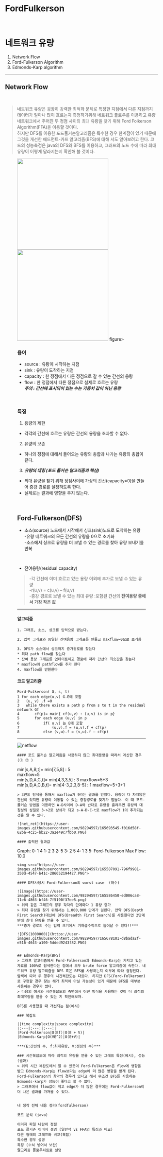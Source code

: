 # FordFulkerson
<br>

# 네트워크 유량

<ol>
<li>Network Flow</li>
<li>Ford-Fulkerson Algorithm</li>
<li>Edmonds-Karp algorithm</li>
</ol>

---

## Network Flow

<br>

> 네트워크 유량은 굉장히 강력한 최적화 문제로 특정한 지점에서 다른 지점까지 데이터가 얼마나 많이 흐르는지 측정하기위해 네트워크 플로우를 이용하고 유량 네트워크에서 주어진 두 정점 사이의 최대 유량을 찾기 위해 Ford Folkerson Algorithm(FFA)을 이용할 것이다.  
> 하지만 DFS를 이용한 포드풀커슨알고리즘은 특수한 경우 한계점이 있기 때문에 그것을 개선한 에드먼트-카프 알고리즘(BFS)에 대해 서도 알아보려고 한다.
> 코드의 성능측정은 java의 DFS와 BFS를 이용하고, 그래프의 노드 수에 따라 최대유량이 어떻게 달라지는지 확인해 볼 것이다.  

<figure class="half">
<img src="https://user-images.githubusercontent.com/98294597/165542981-31812cdb-4a08-4858-b3b4-91a4f536159c.PNG" width="300"/>
<img src="https://user-images.githubusercontent.com/98294597/165543018-8f1ce36a-421f-40ef-8d4d-cbe678803e1f.PNG" width="300"/>
figure>  



### 용어
* source : 유량이 시작하는 지점 
* sink : 유량이 도착하는 지점
* capacity : 한 정점에서 다른 정점으로 갈 수 있는 간선의 용량
* flow : 한 정점에서 다른 정점으로 실제로 흐르는 유량  
***주의  : 간선에 표시되어 있는 수는 가중치 값이 아닌 용량***  
<br>



### 특징

1. 용량의 제한      
- 각각의 간선에 흐르는 유량은 간선의 용량을 초과할 수 없다.  

2. 유량의 보존  
- 하나의 정점에 대해서 들어오는 유량의 총합과 나가는 유량의 총합이 같다. 

3. ***유량의 대칭 (포드 폴커슨 알고리즘의 핵심)***  
- 최대 유량을 찾기 위해 정점사이에 가상의 간선(capacity=0)을 만들어 증강 경로를 설정하도록 한다.  
- 실제로는 결과에 영향을 주지 않는다.
<br>

## Ford-Fulkerson(DFS)  
* 소스(source) 노드에서 시작해서 싱크(sink)노드로 도착하는 유량  
  -유량 네트워크의 모든 간선의 유량을 0으로 초기화   
  -소스에서 싱크로 유량을 더 보낼 수 있는 경로를 찾아 유량 보내기를 반복  
<br>

* 잔여용량(residual capacity)  
> -각 간선에 이미 흐르고 있는 용량 이외에 추가로 보낼 수 있는 유량  
> -r(u,v) = c(u,v) – f(u,v)  
> -증강 경로로 보낼 수 있는 최대 유량 :포함된 간선의 **잔여용량 중에서 가장 작은 값**  

---  

#### 알고리즘
  
```
1. 그래프, 소스, 싱크를 입력으로 받는다.

2. 입력 그래프와 동일한 잔여용량 그래프를 만들고 maxflow=0으로 초기화  

3. DFS가 소스에서 싱크까지 증가경로를 찾는다      
* 최대 path flow를 찾는다  
* 잔여 용량 그래프를 업데이트하고 경로에 따라 간선의 최솟값을 찾는다  
* maxflow에 pathflow를 추가 한다  
4. maxflow를 반환한다  
```

####  코드 알고리즘  
```
Ford-Fulkerson( G, s, t)  
1 for each edge(u,v) G.E에 포함  
2 	(u, v) .f =0  
3	while there exists a path p from s to t in the residual network Gf  
4		cf(p)= main{ cf(u,v) : (u,v) is in p}  
5		for each edge (u,v) in p  
6			if( u,v) 는 E에 포함  
7				(u,v).f = (u,v).f + cf(p)  
8			else (v,u).f = (v,u).f – cf(p)  

```

---
![netflow](https://user-images.githubusercontent.com/98294597/165693090-8f1131d5-9362-40c9-8f41-9c7d0ffccebb.PNG)
```  
#### 포드 풀거슨 알고리즘을 사용하지 않고 최대용량을 따라서 계산한 경우  (① ② )
```
min[s,A,B,t]= min[7,5,8] : 5  
maxflow=5  
min[s,D,A,C,t]= min[4,3,3,5] : 3
maxflow=5+3  
min[s,D,A,C,B,t]= min[4-3,2,3,8-5] : 1
maxflow=5+3+1
```  
> 3번의 탐색을 통해서 maxflow가 9라는 결과를 얻었다. 용량이 다 차지않은 간선이 있지만 유량이 이동할 수 있는 증강경로를 찾기가 힘들다. 이 때 포드-폴커슨 방법을 이용하면 A-D사이에 D-A와 반대로 유량을 흘려주면 유량의 대칭성의 성질로 3->2로 상쇄가 되고 s-A-D-C-t로 maxflow가 1이 추가되는 것을 알 수 있다.  

![net_ret](https://user-images.githubusercontent.com/98294597/165693545-f016d58f-62ba-4c25-bb22-3a2e49c7fbb0.PNG)

#### 출력된 결과값  
``` 
Graph:
0: 1 4 
1: 2 3 
2: 5 
3: 2 5 
4: 1 3 
5: 
Ford-Fulkerson Max Flow: 10.0
```  
<img src="https://user-images.githubusercontent.com/98294597/165587091-796f9981-350d-4547-b41c-286652194427.PNG">

#### DFS사용시 Ford-Folkerson의 worst case  (허수)
  
![image](https://user-images.githubusercontent.com/98294597/165586450-ed006ca8-11e6-4863-bf46-7f5190f37ee5.png)  
> 위와 같은 그래프의 경우 각각의 단계마다 1 유량 증가  
> 최대 유량을 찾기 위해서는 1,000,000 단계가 걸린다. 만약 DFS(Depth First Search)대신에 BFS(Breadth First Search)를 사용한다면 2단계만에 최대 유량을 얻을 수 있다.  
***증가 경로의 수는 입력 크기에서 기하급수적으로 늘어날 수 있다!!***  

![DFS(1000000)](https://user-images.githubusercontent.com/98294597/165678101-d8bada2f-e516-4643-a100-5dded9243f82.PNG)  


## Edmonds-Karp(BFS)
> 그래프 알고리즘에서 Ford-Folkerson과 Edmonds-Karp는 가지고 있는 자료를 100%로 탐색한다는 점에서 모두 brute force 알고리즘에 속한다. 네트워크 유량 알고리즘을 DFS 혹은 BFS를 사용하는지 여부에 따라 결정된다. 탐색에 따라 두 경우의 시간복잡도는 다르다. 하지만 DFS(Ford-Folkerson)로 구현할 경우 찾는 해가 최적이 아닐 가능성이 있기 때문에 BFS를 대부분 사용하는 경우가 많다.  
> 다음의 예시와 시간복잡도의 측면에서 어떤 방식을 사용하는 것이 더 최적의 최대유량을 얻을 수 있는 지 확인해보자.    

BFS를 사용했을 때 개선되는 점(예시)  

### 복잡도  

||time complexity|space complexity| 
|:---|:---:|:---:| 
|Ford-Folkerson|O(Ef)|O(E + V)| 
|Edmonds-Karp|O(VE^2)|O(E+V)|  
  
***(E:간선의 수, f:최대유량, V:정점의 수)***
  
### 시간복잡도에 따라 최적의 유량을 얻을 수 있는 그래프 특징(예시), 성능(결과)    
> 위의 시간 복잡도에서 알 수 있듯이 Ford-Fulkerson은 flow에 영향을 받고 Edmonds-Karp는 flow보다는 edge에 더 많은 영향을 받게 된다. Ford-Fulkerson의 최악의 경우가 있다고 해서 무조건 BFS를 사용하는 Edmonds-karp가 성능이 좋다고 할 수 없다. 
> 그래프에서 flow값이 적고 edge가 더 많은 경우에는 Ford-Fulkerson이 더 나은 결과를 가져올 수 있다.  


내 생각 전체 내용 정리(fordfulkerson) 

코드 분석 (java) 

이미지 파일 나란히 정렬
포드 폴거슨 이미지 설명 (일반적 vs FFA의 특징과 비교)  
다른 형태의 그래프와 비교(복잡) 
특수한 경우 설명  
특징 (수식 넣어서 보완)
알고리즘 플로우차트로 설명
